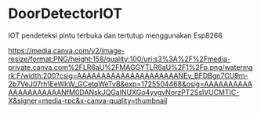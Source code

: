 # DoorDetectorIOT
IOT pendeteksi pintu terbuka dan tertutup menggunakan Esp8266

https://media.canva.com/v2/image-resize/format:PNG/height:158/quality:100/uri:s3%3A%2F%2Fmedia-private.canva.com%2FLR6aU%2FMAGGYTLR6aU%2F1%2Fp.png/watermark:F/width:200?csig=AAAAAAAAAAAAAAAAAAAAANEv_BFDBgn7CU9m-2b7VeJ07rh1EeWkW_GCetqWeTvB&exp=1725504468&osig=AAAAAAAAAAAAAAAAAAAAANfM0DANskJQGaINUXGo4yvgvNorzPT2SslVUCMTIC-X&signer=media-rpc&x-canva-quality=thumbnail
